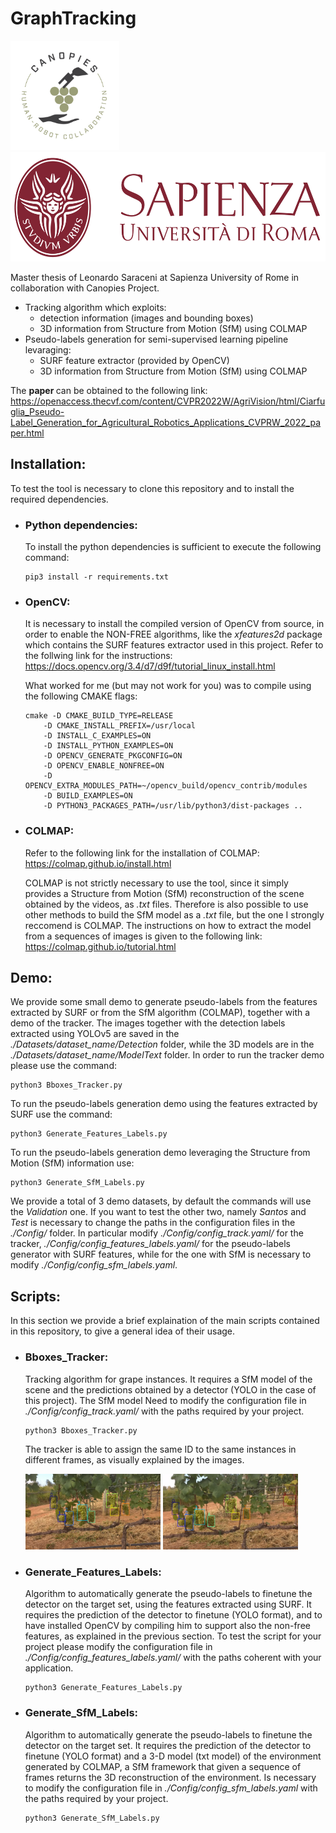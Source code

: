 # <strong> GraphTracking </strong> 

<p>
<img src="./Figures/Logos/canopies.svg"  height = "175" />
<img src="./Figures/Logos/sapienza.png" height = "175" />
</p>

Master thesis of Leonardo Saraceni at Sapienza University of Rome in collaboration with Canopies Project.
    

* Tracking algorithm which exploits:
    * detection information (images and bounding boxes)
    * 3D information from Structure from Motion (SfM) using COLMAP
* Pseudo-labels generation for semi-supervised learning pipeline levaraging:
    * SURF feature extractor (provided by OpenCV)
    * 3D information from Structure from Motion (SfM) using COLMAP

The <strong> paper </strong> can be obtained to the following link:
https://openaccess.thecvf.com/content/CVPR2022W/AgriVision/html/Ciarfuglia_Pseudo-Label_Generation_for_Agricultural_Robotics_Applications_CVPRW_2022_paper.html

## <strong> Installation: </strong>

To test the tool is necessary to clone this repository and to install the required dependencies.

* ### <strong> Python dependencies: </strong>
    To install the python dependencies is sufficient to execute the following command:
    ```
    pip3 install -r requirements.txt
    ```

* ### <strong> OpenCV: </strong>
    It is necessary to install the compiled version of OpenCV from source, in order to enable the NON-FREE algorithms, like the <em>xfeatures2d</em> package which contains the SURF features extractor used in this project. Refer to the follwing link for the instructions:
    https://docs.opencv.org/3.4/d7/d9f/tutorial_linux_install.html

    What worked for me (but may not work for you) was to compile using the following CMAKE flags:
    ```
    cmake -D CMAKE_BUILD_TYPE=RELEASE
        -D CMAKE_INSTALL_PREFIX=/usr/local
        -D INSTALL_C_EXAMPLES=ON
        -D INSTALL_PYTHON_EXAMPLES=ON
        -D OPENCV_GENERATE_PKGCONFIG=ON
        -D OPENCV_ENABLE_NONFREE=ON
        -D OPENCV_EXTRA_MODULES_PATH=~/opencv_build/opencv_contrib/modules
        -D BUILD_EXAMPLES=ON
        -D PYTHON3_PACKAGES_PATH=/usr/lib/python3/dist-packages ..
    ```

* ### <strong> COLMAP: </strong>
    Refer to the following link for the installation of COLMAP:
    https://colmap.github.io/install.html

    COLMAP is not strictly necessary to use the tool, since it simply provides a Structure from Motion (SfM) reconstruction of the scene obtained by the videos, as <em>.txt</em> files. Therefore is also possible to use other methods to build the SfM model as a <em>.txt</em> file, but the one I strongly reccomend is COLMAP. The instructions on how to extract the model from a sequences of images is given to the following link:
    https://colmap.github.io/tutorial.html


## <strong>Demo</strong>:

We provide some small demo to generate pseudo-labels from the features extracted by SURF or from the SfM algorithm (COLMAP), together with a demo of the tracker. The images together with the detection labels extracted using YOLOv5 are saved in the <em>./Datasets/dataset_name/Detection</em> folder, while the 3D models are in the <em>./Datasets/dataset_name/ModelText</em> folder. In order to run the tracker demo please use the command:

```
python3 Bboxes_Tracker.py
```

To run the pseudo-labels generation demo using the features extracted by SURF use the command:

```
python3 Generate_Features_Labels.py
```

To run the pseudo-labels generation demo leveraging the Structure from Motion (SfM) information use:
```
python3 Generate_SfM_Labels.py
```

We provide a total of 3 demo datasets, by default the commands will use the <em>Validation</em> one. If you want to test the other two, namely <em>Santos</em> and <em>Test</em> is necessary to change the paths in the configuration files in the <em>./Config/</em> folder. In particular modify <em>./Config/config_track.yaml/</em> for the tracker, <em>./Config/config_features_labels.yaml/</em> for the pseudo-labels generator with SURF features, while for the one with SfM is necessary to modify <em>./Config/config_sfm_labels.yaml</em>.

## <strong>Scripts</strong>:
In this section we provide a brief explaination of the main scripts contained in this repository, to give a general idea of their usage.
* ### <strong>Bboxes_Tracker:</strong> 
    Tracking algorithm for grape instances. It requires a SfM model of the scene and the predictions obtained by a detector (YOLO in the case of this project). The SfM model Need to modify the configuration file in <em>./Config/config_track.yaml/</em> with the paths required by your project.

    ```
    python3 Bboxes_Tracker.py
    ```

    The tracker is able to assign the same ID to the same instances in different frames, as visually explained by the images.

    <p float="left">
    <img src="./Figures/Tracker/frame-1.jpg" width="45%"/>
    <img src="./Figures/Tracker/frame-11.jpg" width="45%"/> 
    </p>

* ### <strong>Generate_Features_Labels:</strong>
    Algorithm to automatically generate the pseudo-labels to finetune the detector on the target set, using the features extracted using SURF. It requires the prediction of the detector to finetune (YOLO format), and to have installed OpenCV by compiling him to support also the non-free features, as explained in the previous section. To test the script for your project please modify the configuration file in <em>./Config/config_features_labels.yaml/</em> with the paths coherent with your application.

    ```
    python3 Generate_Features_Labels.py
    ```

* ### <strong>Generate_SfM_Labels:</strong> 
    Algorithm to automatically generate the pseudo-labels to finetune the detector on the target set. It requires the prediction of the detector to finetune (YOLO format) and a 3-D model (txt model) of the environment generated by COLMAP, a SfM framework that given a sequence of frames returns the 3D reconstruction of the environment.
    Is necessary to modify the configuration file in <em>./Config/config_sfm_labels.yaml</em> with the paths required by your project.

    ```
    python3 Generate_SfM_Labels.py
    ```
